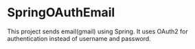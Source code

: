 # SpringOAuthEmail

This project sends email(gmail) using Spring. It uses OAuth2 for authentication instead of username and password. 
